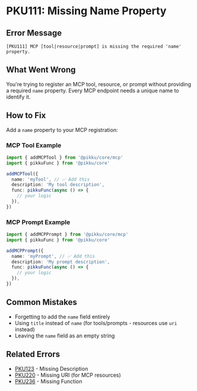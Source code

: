 # PKU111: Missing Name Property

## Error Message

```
[PKU111] MCP [tool|resource|prompt] is missing the required 'name' property.
```

## What Went Wrong

You're trying to register an MCP tool, resource, or prompt without providing a required `name` property. Every MCP endpoint needs a unique name to identify it.

## How to Fix

Add a `name` property to your MCP registration:

### MCP Tool Example

```typescript
import { addMCPTool } from '@pikku/core/mcp'
import { pikkuFunc } from '@pikku/core'

addMCPTool({
  name: 'myTool', // ✅ Add this
  description: 'My tool description',
  func: pikkuFunc(async () => {
    // your logic
  }),
})
```

### MCP Prompt Example

```typescript
import { addMCPPrompt } from '@pikku/core/mcp'
import { pikkuFunc } from '@pikku/core'

addMCPPrompt({
  name: 'myPrompt', // ✅ Add this
  description: 'My prompt description',
  func: pikkuFunc(async () => {
    // your logic
  }),
})
```

## Common Mistakes

- Forgetting to add the `name` field entirely
- Using `title` instead of `name` (for tools/prompts - resources use `uri` instead)
- Leaving the `name` field as an empty string

## Related Errors

- [PKU123](./pku123.md) - Missing Description
- [PKU220](./pku220.md) - Missing URI (for MCP resources)
- [PKU236](./pku236.md) - Missing Function
